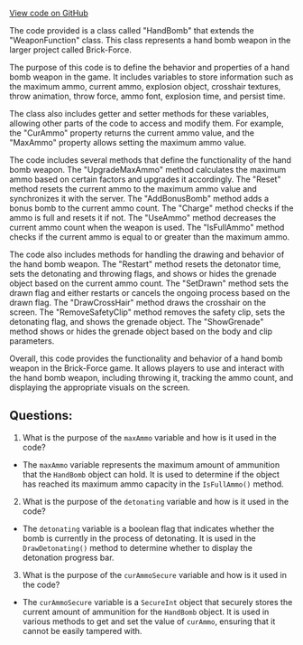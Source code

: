 [View code on GitHub](https://github.com/TieHaxJan/Brick-Force/Assembly-CSharp\HandBomb.cs)

The code provided is a class called "HandBomb" that extends the "WeaponFunction" class. This class represents a hand bomb weapon in the larger project called Brick-Force. 

The purpose of this code is to define the behavior and properties of a hand bomb weapon in the game. It includes variables to store information such as the maximum ammo, current ammo, explosion object, crosshair textures, throw animation, throw force, ammo font, explosion time, and persist time. 

The class also includes getter and setter methods for these variables, allowing other parts of the code to access and modify them. For example, the "CurAmmo" property returns the current ammo value, and the "MaxAmmo" property allows setting the maximum ammo value. 

The code includes several methods that define the functionality of the hand bomb weapon. The "UpgradeMaxAmmo" method calculates the maximum ammo based on certain factors and upgrades it accordingly. The "Reset" method resets the current ammo to the maximum ammo value and synchronizes it with the server. The "AddBonusBomb" method adds a bonus bomb to the current ammo count. The "Charge" method checks if the ammo is full and resets it if not. The "UseAmmo" method decreases the current ammo count when the weapon is used. The "IsFullAmmo" method checks if the current ammo is equal to or greater than the maximum ammo. 

The code also includes methods for handling the drawing and behavior of the hand bomb weapon. The "Restart" method resets the detonator time, sets the detonating and throwing flags, and shows or hides the grenade object based on the current ammo count. The "SetDrawn" method sets the drawn flag and either restarts or cancels the ongoing process based on the drawn flag. The "DrawCrossHair" method draws the crosshair on the screen. The "RemoveSafetyClip" method removes the safety clip, sets the detonating flag, and shows the grenade object. The "ShowGrenade" method shows or hides the grenade object based on the body and clip parameters. 

Overall, this code provides the functionality and behavior of a hand bomb weapon in the Brick-Force game. It allows players to use and interact with the hand bomb weapon, including throwing it, tracking the ammo count, and displaying the appropriate visuals on the screen.
## Questions: 
 1. What is the purpose of the `maxAmmo` variable and how is it used in the code?
- The `maxAmmo` variable represents the maximum amount of ammunition that the `HandBomb` object can hold. It is used to determine if the object has reached its maximum ammo capacity in the `IsFullAmmo()` method.

2. What is the purpose of the `detonating` variable and how is it used in the code?
- The `detonating` variable is a boolean flag that indicates whether the bomb is currently in the process of detonating. It is used in the `DrawDetonating()` method to determine whether to display the detonation progress bar.

3. What is the purpose of the `curAmmoSecure` variable and how is it used in the code?
- The `curAmmoSecure` variable is a `SecureInt` object that securely stores the current amount of ammunition for the `HandBomb` object. It is used in various methods to get and set the value of `curAmmo`, ensuring that it cannot be easily tampered with.
